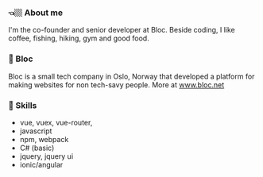 ### 👈🏼 About me
I'm the co-founder and senior developer at Bloc. Beside coding, I like coffee, fishing, hiking, gym and good food.

### 📍 Bloc
Bloc is a small tech company in Oslo, Norway that developed a platform for making websites for non tech-savy people. 
More at www.bloc.net

### 🧠 Skills
- vue, vuex, vue-router, 
- javascript
- npm, webpack
- C# (basic)
- jquery, jquery ui
- ionic/angular

